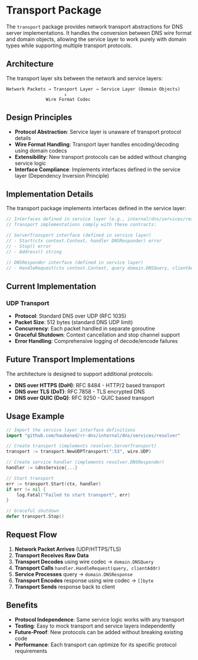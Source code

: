 # Transport Package

The `transport` package provides network transport abstractions for DNS server implementations. It handles the conversion between DNS wire format and domain objects, allowing the service layer to work purely with domain types while supporting multiple transport protocols.

## Architecture

The transport layer sits between the network and service layers:

```
Network Packets → Transport Layer → Service Layer (Domain Objects)
                      ↓
               Wire Format Codec
```

## Design Principles

- **Protocol Abstraction**: Service layer is unaware of transport protocol details
- **Wire Format Handling**: Transport layer handles encoding/decoding using domain codecs
- **Extensibility**: New transport protocols can be added without changing service logic
- **Interface Compliance**: Implements interfaces defined in the service layer (Dependency Inversion Principle)

## Implementation Details

The transport package implements interfaces defined in the service layer:

```go
// Interfaces defined in service layer (e.g., internal/dns/services/resolver)
// Transport implementations comply with these contracts:

// ServerTransport interface (defined in service layer)
// - Start(ctx context.Context, handler DNSResponder) error
// - Stop() error  
// - Address() string

// DNSResponder interface (defined in service layer)
// - HandleRequest(ctx context.Context, query domain.DNSQuery, clientAddr net.Addr) domain.DNSResponse
```

## Current Implementation

### UDP Transport
- **Protocol**: Standard DNS over UDP (RFC 1035)
- **Packet Size**: 512 bytes (standard DNS UDP limit)
- **Concurrency**: Each packet handled in separate goroutine
- **Graceful Shutdown**: Context cancellation and stop channel support
- **Error Handling**: Comprehensive logging of decode/encode failures

## Future Transport Implementations

The architecture is designed to support additional protocols:

- **DNS over HTTPS (DoH)**: RFC 8484 - HTTP/2 based transport
- **DNS over TLS (DoT)**: RFC 7858 - TLS encrypted DNS
- **DNS over QUIC (DoQ)**: RFC 9250 - QUIC based transport

## Usage Example

```go
// Import the service layer interface definitions
import "github.com/haukened/rr-dns/internal/dns/services/resolver"

// Create transport (implements resolver.ServerTransport)
transport := transport.NewUDPTransport(":53", wire.UDP)

// Create service handler (implements resolver.DNSResponder)
handler := &dnsService{...}

// Start transport
err := transport.Start(ctx, handler)
if err != nil {
    log.Fatal("Failed to start transport", err)
}

// Graceful shutdown
defer transport.Stop()
```

## Request Flow

1. **Network Packet Arrives** (UDP/HTTPS/TLS)
2. **Transport Receives Raw Data**
3. **Transport Decodes** using wire codec → `domain.DNSQuery`
4. **Transport Calls** `handler.HandleRequest(query, clientAddr)`
5. **Service Processes** query → `domain.DNSResponse`
6. **Transport Encodes** response using wire codec → `[]byte`
7. **Transport Sends** response back to client

## Benefits

- **Protocol Independence**: Same service logic works with any transport
- **Testing**: Easy to mock transport and service layers independently
- **Future-Proof**: New protocols can be added without breaking existing code
- **Performance**: Each transport can optimize for its specific protocol requirements
